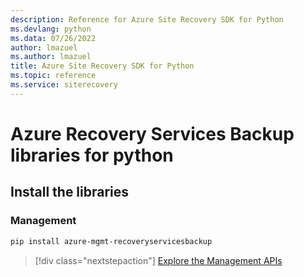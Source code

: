 ```yaml
---
description: Reference for Azure Site Recovery SDK for Python
ms.devlang: python
ms.data: 07/26/2022
author: lmazuel
ms.author: lmazuel
title: Azure Site Recovery SDK for Python
ms.topic: reference
ms.service: siterecovery
---
```

# Azure Recovery Services Backup libraries for python

## Install the libraries


### Management

```bash
pip install azure-mgmt-recoveryservicesbackup
```
> [!div class="nextstepaction"]
> [Explore the Management APIs](/python/api/overview/azure/recoveryservicesbackup/management)